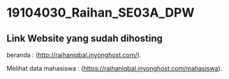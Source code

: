 # 19104030_Raihan_SE03A_DPW

## Link Website yang sudah dihosting

beranda : (http://raihaniqbal.inyonghost.com/).

Melihat data mahasiswa : (https://raihaniqbal.inyonghost.com/mahasiswa).
